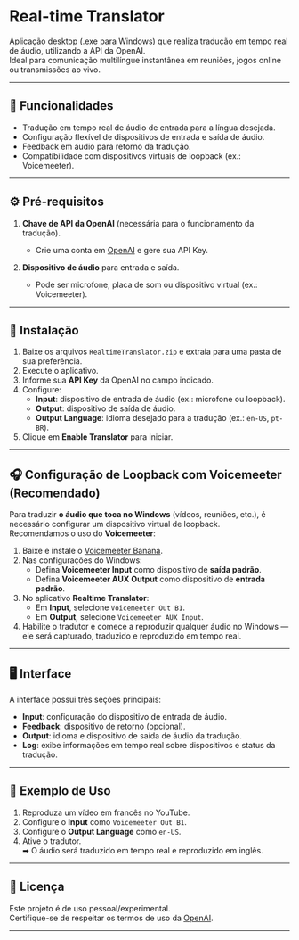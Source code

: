 # Real-time Translator

Aplicação desktop (.exe para Windows) que realiza tradução em tempo real de áudio, utilizando a API da OpenAI.  
Ideal para comunicação multilíngue instantânea em reuniões, jogos online ou transmissões ao vivo.

---

## 📌 Funcionalidades
- Tradução em tempo real de áudio de entrada para a língua desejada.
- Configuração flexível de dispositivos de entrada e saída de áudio.
- Feedback em áudio para retorno da tradução.
- Compatibilidade com dispositivos virtuais de loopback (ex.: Voicemeeter).

---

## ⚙️ Pré-requisitos
1. **Chave de API da OpenAI** (necessária para o funcionamento da tradução).  
   - Crie uma conta em [OpenAI](https://platform.openai.com/) e gere sua API Key.  

2. **Dispositivo de áudio** para entrada e saída.  
   - Pode ser microfone, placa de som ou dispositivo virtual (ex.: Voicemeeter).

---

## 🚀 Instalação
1. Baixe os arquivos `RealtimeTranslator.zip` e extraia para uma pasta de sua preferência.
2. Execute o aplicativo.
3. Informe sua **API Key** da OpenAI no campo indicado.
4. Configure:
   - **Input**: dispositivo de entrada de áudio (ex.: microfone ou loopback).
   - **Output**: dispositivo de saída de áudio.
   - **Output Language**: idioma desejado para a tradução (ex.: `en-US`, `pt-BR`).
5. Clique em **Enable Translator** para iniciar.

---

## 🎧 Configuração de Loopback com Voicemeeter (Recomendado)
Para traduzir **o áudio que toca no Windows** (vídeos, reuniões, etc.), é necessário configurar um dispositivo virtual de loopback.  
Recomendamos o uso do **Voicemeeter**:

1. Baixe e instale o [Voicemeeter Banana](https://vb-audio.com/Voicemeeter/banana.htm).
2. Nas configurações do Windows:
   - Defina **Voicemeeter Input** como dispositivo de **saída padrão**.
   - Defina **Voicemeeter AUX Output** como dispositivo de **entrada padrão**.
3. No aplicativo **Realtime Translator**:
   - Em **Input**, selecione `Voicemeeter Out B1`.
   - Em **Output**, selecione `Voicemeeter AUX Input`.
4. Habilite o tradutor e comece a reproduzir qualquer áudio no Windows — ele será capturado, traduzido e reproduzido em tempo real.

---

## 🖥️ Interface
A interface possui três seções principais:

- **Input**: configuração do dispositivo de entrada de áudio.
- **Feedback**: dispositivo de retorno (opcional).
- **Output**: idioma e dispositivo de saída de áudio da tradução.
- **Log**: exibe informações em tempo real sobre dispositivos e status da tradução.

---

## 🔧 Exemplo de Uso
1. Reproduza um vídeo em francês no YouTube.  
2. Configure o **Input** como `Voicemeeter Out B1`.  
3. Configure o **Output Language** como `en-US`.  
4. Ative o tradutor.  
➡ O áudio será traduzido em tempo real e reproduzido em inglês.  

---

## 📄 Licença
Este projeto é de uso pessoal/experimental.  
Certifique-se de respeitar os termos de uso da [OpenAI](https://platform.openai.com/policies/terms-of-use).  

---
